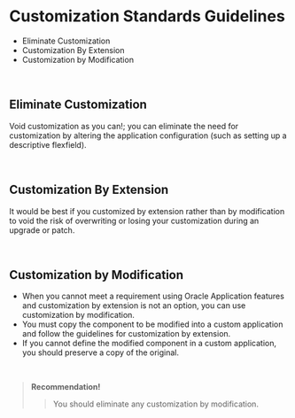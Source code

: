 # Customization Standards Guidelines

- Eliminate Customization
- Customization By Extension
- Customization by Modification

<br>

## Eliminate Customization
Void customization as you can!; you can eliminate the need for customization by altering the application configuration (such as setting up a descriptive flexfield).

<br>

## Customization By Extension
It would be best if you customized by extension rather than by modification to void the risk of overwriting or losing your customization during an upgrade or patch.

<br>

## Customization by Modification
-  When you cannot meet a requirement using Oracle Application features and customization by extension is not an option, you can use customization by modification.
-  You must copy the component to be modified into a custom application and follow the guidelines for customization by extension.
-  If you cannot define the modified component in a custom application, you should preserve a copy of the original.

<br>

> **Recommendation!** 
> > You should eliminate any customization by modification.
